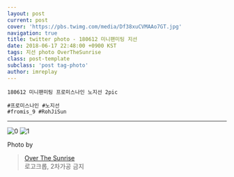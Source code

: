 ```yaml
---
layout: post
current: post
cover: 'https://pbs.twimg.com/media/Df38xuCVMAAo7GT.jpg'
navigation: true
title: twitter photo - 180612 미니팬미팅 지선
date: 2018-06-17 22:48:00 +0900 KST
tags: 지선 photo OverTheSunrise
class: post-template
subclass: 'post tag-photo'
author: imreplay
---
```



```
180612 미니팬미팅 프로미스나인 노지선 2pic

#프로미스나인 #노지선
#fromis_9 #RohJiSun

```
---

![0](https://pbs.twimg.com/media/Df38xuCVMAAo7GT.jpg)
![1](https://pbs.twimg.com/media/Df38zVRUwAAf5mz.jpg)


Photo by
> [Over The Sunrise](https://twitter.com/fromis_RJS)  
로고크롭, 2차가공 금지
